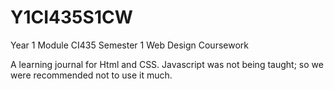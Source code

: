 # Y1CI435S1CW
Year 1 Module CI435 Semester 1 Web Design Coursework

A learning journal for Html and CSS.
Javascript was not being taught; so we were recommended not to use it much.
